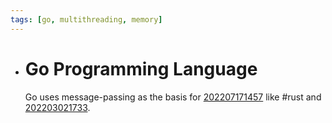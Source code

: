 ```yaml
---
tags: [go, multithreading, memory]
---
```


- # Go Programming Language
  
  Go uses message-passing as the basis for [202207171457](202207171457.md) like #rust and [202203021733](202203021733.md).
